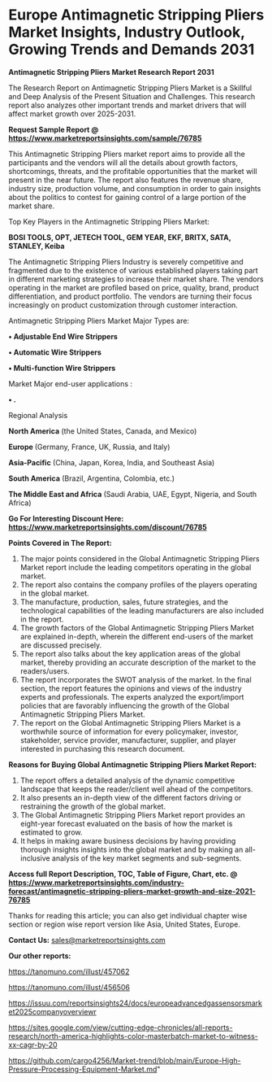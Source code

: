  # Europe Antimagnetic Stripping Pliers Market Insights, Industry Outlook, Growing Trends and Demands 2031

<strong>Antimagnetic Stripping Pliers Market Research Report 2031</strong>

The Research Report on Antimagnetic Stripping Pliers Market is a Skillful and Deep Analysis of the Present Situation and Challenges. This research report also analyzes other important trends and market drivers that will affect market growth over 2025-2031.

<strong>Request Sample Report @ <a href=https://www.marketreportsinsights.com/sample/76785>https://www.marketreportsinsights.com/sample/76785</a></strong>

This Antimagnetic Stripping Pliers market report aims to provide all the participants and the vendors will all the details about growth factors, shortcomings, threats, and the profitable opportunities that the market will present in the near future. The report also features the revenue share, industry size, production volume, and consumption in order to gain insights about the politics to contest for gaining control of a large portion of the market share.

Top Key Players in the Antimagnetic Stripping Pliers Market:

<strong>BOSI TOOLS, OPT, JETECH TOOL, GEM YEAR, EKF, BRITX, SATA, STANLEY, Keiba</strong>

The Antimagnetic Stripping Pliers Industry is severely competitive and fragmented due to the existence of various established players taking part in different marketing strategies to increase their market share. The vendors operating in the market are profiled based on price, quality, brand, product differentiation, and product portfolio. The vendors are turning their focus increasingly on product customization through customer interaction.

Antimagnetic Stripping Pliers Market Major Types are:

<strong>• Adjustable End Wire Strippers

• Automatic Wire Strippers

• Multi-function Wire Strippers</strong>

Market Major end-user applications :

<strong>• .</strong>

Regional Analysis

</u><strong><b>North America</b></strong> (the United States, Canada, and Mexico)

<strong><b>Europe </b></strong>(Germany, France, UK, Russia, and Italy)

<strong><b>Asia-Pacific</b></strong> (China, Japan, Korea, India, and Southeast Asia)

<strong><b>South America</b></strong> (Brazil, Argentina, Colombia, etc.)

<strong><b>The Middle East and Africa</b></strong> (Saudi Arabia, UAE, Egypt, Nigeria, and South Africa)

<strong>Go For Interesting Discount Here: <a href=https://www.marketreportsinsights.com/discount/76785>https://www.marketreportsinsights.com/discount/76785</a></strong>

<strong>Points Covered in The Report:</strong>
<ol>
  <li>The major points considered in the Global Antimagnetic Stripping Pliers Market report include the leading competitors operating in the global market.</li>
  <li>The report also contains the company profiles of the players operating in the global market.</li>
  <li>The manufacture, production, sales, future strategies, and the technological capabilities of the leading manufacturers are also included in the report.</li>
  <li>The growth factors of the Global Antimagnetic Stripping Pliers Market are explained in-depth, wherein the different end-users of the market are discussed precisely.</li>
  <li>The report also talks about the key application areas of the global market, thereby providing an accurate description of the market to the readers/users.</li>
  <li>The report incorporates the SWOT analysis of the market. In the final section, the report features the opinions and views of the industry experts and professionals. The experts analyzed the export/import policies that are favorably influencing the growth of the Global Antimagnetic Stripping Pliers Market.</li>
  <li>The report on the Global Antimagnetic Stripping Pliers Market is a worthwhile source of information for every policymaker, investor, stakeholder, service provider, manufacturer, supplier, and player interested in purchasing this research document.</li>
</ol>
<strong>Reasons for Buying Global Antimagnetic Stripping Pliers Market Report:</strong>

<ol>
  <li>The report offers a detailed analysis of the dynamic competitive landscape that keeps the reader/client well ahead of the competitors.</li>
  <li>It also presents an in-depth view of the different factors driving or restraining the growth of the global market.</li>
  <li>The Global Antimagnetic Stripping Pliers Market report provides an eight-year forecast evaluated on the basis of how the market is estimated to grow.</li>
  <li>It helps in making aware business decisions by having providing thorough insights insights into the global market and by making an all-inclusive analysis of the key market segments and sub-segments.</li>
</ol>
<strong>Access full Report Description, TOC, Table of Figure, Chart, etc. @ <a href=https://www.marketreportsinsights.com/industry-forecast/antimagnetic-stripping-pliers-market-growth-and-size-2021-76785>https://www.marketreportsinsights.com/industry-forecast/antimagnetic-stripping-pliers-market-growth-and-size-2021-76785</a></strong>


Thanks for reading this article; you can also get individual chapter wise section or region wise report version like Asia, United States, Europe.

<strong>Contact Us:</strong>
sales@marketreportsinsights.com

<strong>Our other reports:</strong>

<a href=https://tanomuno.com/illust/457062>https://tanomuno.com/illust/457062</a>

<a href=https://tanomuno.com/illust/456506>https://tanomuno.com/illust/456506</a>

<a href=https://issuu.com/reportsinsights24/docs/europeadvancedgassensorsmarket2025companyoverviewr>https://issuu.com/reportsinsights24/docs/europeadvancedgassensorsmarket2025companyoverviewr</a>

<a href=https://sites.google.com/view/cutting-edge-chronicles/all-reports-research/north-america-highlights-color-masterbatch-market-to-witness-xx-cagr-by-20>https://sites.google.com/view/cutting-edge-chronicles/all-reports-research/north-america-highlights-color-masterbatch-market-to-witness-xx-cagr-by-20</a>

<a href=https://github.com/cargo4256/Market-trend/blob/main/Europe-High-Pressure-Processing-Equipment-Market.md>https://github.com/cargo4256/Market-trend/blob/main/Europe-High-Pressure-Processing-Equipment-Market.md</a>"
